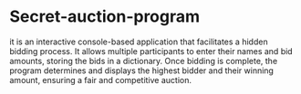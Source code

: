 # Secret-auction-program
it is an interactive console-based application that facilitates a hidden bidding process. It allows multiple participants to enter their names and bid amounts, storing the bids in a dictionary. Once bidding is complete, the program determines and displays the highest bidder and their winning amount, ensuring a fair and competitive auction.
